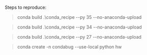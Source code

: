 Steps to reproduce:

> conda build .\conda_recipe --py 35 --no-anaconda-upload

> conda build .\conda_recipe --py 34 --no-anaconda-upload

> conda build .\conda_recipe --py 27 --no-anaconda-upload

> conda create -n condabug --use-local python hw

